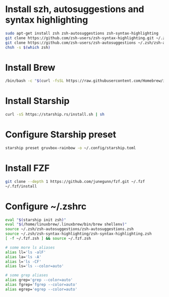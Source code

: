 # Install szh, autosuggestions and syntax highlighting
```Bash
sudo apt-get install zsh zsh-autosuggestions zsh-syntax-highlighting
git clone https://github.com/zsh-users/zsh-syntax-highlighting.git ~/.zsh/zsh-syntax-highlighting
git clone https://github.com/zsh-users/zsh-autosuggestions ~/.zsh/zsh-autosuggestions
chsh -s $(which zsh)
```

# Install Brew
```Bash
/bin/bash -c "$(curl -fsSL https://raw.githubusercontent.com/Homebrew/install/HEAD/install.sh)"
```

# Install Starship
```Bash
curl -sS https://starship.rs/install.sh | sh
```

# Configure Starship preset
```Bash
starship preset gruvbox-rainbow -o ~/.config/starship.toml
```

# Install FZF
```Bash
git clone --depth 1 https://github.com/junegunn/fzf.git ~/.fzf
~/.fzf/install
```

# Configure ~/.zshrc
```Bash
eval "$(starship init zsh)"
eval "$(/home/linuxbrew/.linuxbrew/bin/brew shellenv)"
source ~/.zsh/zsh-autosuggestions/zsh-autosuggestions.zsh
source ~/.zsh/zsh-syntax-highlighting/zsh-syntax-highlighting.zsh
[ -f ~/.fzf.zsh ] && source ~/.fzf.zsh

# some more ls aliases
alias ll='ls -alF'
alias la='ls -A'
alias l='ls -CF'
alias ls='ls --color=auto'

# some grep aliases
alias grep='grep --color=auto'
alias fgrep='fgrep --color=auto'
alias egrep='egrep --color=auto'

```
